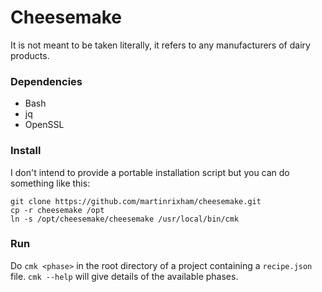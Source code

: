 # Cheesemake

It is not meant to be taken literally, it refers to any manufacturers of dairy products.

### Dependencies

* Bash
* jq
* OpenSSL

### Install

I don't intend to provide a portable installation script but you can do something like this:

	git clone https://github.com/martinrixham/cheesemake.git
	cp -r cheesemake /opt
	ln -s /opt/cheesemake/cheesemake /usr/local/bin/cmk

### Run

Do `cmk <phase>` in the root directory of a project containing a `recipe.json` file. `cmk --help` will give details of the available phases.
